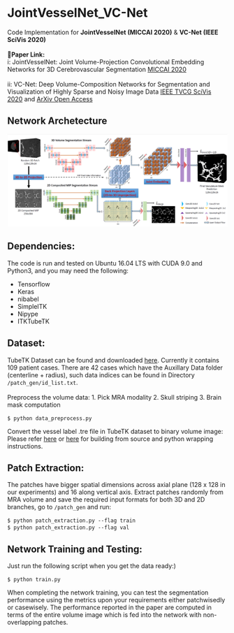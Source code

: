 # JointVesselNet_VC-Net
Code Implementation for **JointVesselNet (MICCAI 2020)** &amp; **VC-Net (IEEE SciVis 2020)**\
\
**:eyes:Paper Link:**\
i: JointVesselNet: Joint Volume-Projection Convolutional Embedding Networks for 3D Cerebrovascular Segmentation [MICCAI 2020](https://link.springer.com/chapter/10.1007/978-3-030-59725-2_11)\
\
ii: VC-Net: Deep Volume-Composition Networks for Segmentation and Visualization of Highly Sparse and Noisy Image Data [IEEE TVCG SciVis 2020](https://ieeexplore.ieee.org/document/9222053) and [ArXiv Open Access](https://arxiv.org/abs/2009.06184)
## Network Archetecture
![Network Architecture](Image/pipeline.png)
## Dependencies:
The code is run and tested on Ubuntu 16.04 LTS with CUDA 9.0 and Python3, and you may need the following:
* Tensorflow
* Keras
* nibabel
* SimpleITK
* Nipype
* ITKTubeTK
## Dataset:
TubeTK Dataset can be found and downloaded [here](https://public.kitware.com/Wiki/TubeTK/Data). Currently it contains 109 patient cases. There are 42 cases which have the Auxillary Data folder (centerline + radius), such data indices can be found in Directory ```/patch_gen/id_list.txt```.\
\
Preprocess the volume data: 1. Pick MRA modality 2. Skull striping 3. Brain mask computation
```
$ python data_preprocess.py
```
Convert the vessel label .tre file in TubeTK dataset to binary volume image:\
Please refer [here](https://github.com/InsightSoftwareConsortium/ITKTubeTK) or [here](https://public.kitware.com/Wiki/TubeTK/Build_Instructions#Slicer) for building from source and python wrapping instructions.
## Patch Extraction:
The patches have bigger spatial dimensions across axial plane (128 x 128 in our experiments) and 16 along vertical axis. Extract patches randomly from MRA volume and save the required input formats for both 3D and 2D branches, go to ```/patch_gen``` and run:
```
$ python patch_extraction.py --flag train
$ python patch_extraction.py --flag val
```
## Network Training and Testing:
Just run the following script when you get the data ready:)
```
$ python train.py
```
When completing the network training, you can test the segmentation performance using the metrics upon your requirements either patchwisedly or casewisely. The performance reported in the paper are computed in terms of the entire volume image which is fed into the network with non-overlapping patches. 

